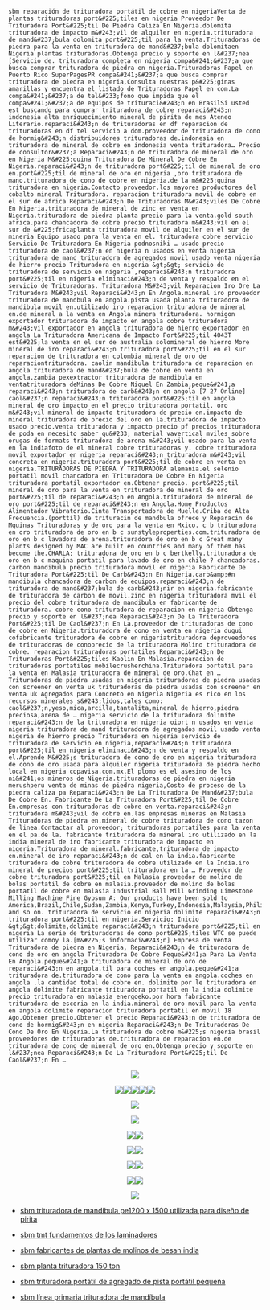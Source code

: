 
```
sbm reparación de trituradora portátil de cobre en nigeriaVenta de plantas trituradoras port&#225;tiles en nigeria Proveedor De Trituradora Port&#225;til De Piedra Caliza En Nigeria.dolomita trituradora de impacto m&#243;vil de alquiler en nigeria.trituradora de mand&#237;bula dolomita port&#225;til para la venta.Trituradoras de piedra para la venta en trituradora de mand&#237;bula dolomitaen Nigeria plantas trituradoras.Obtenga precio y soporte en l&#237;nea [Servicio de. trituradora completa en nigeria compa&#241;&#237;a que busca comprar trituradora de piedra en nigeria.Trituradoras Papel en Puerto Rico SuperPagesPR compa&#241;&#237;a que busca comprar trituradora de piedra en nigeria,Consulta nuestras p&#225;ginas amarillas y encuentra el listado de Trituradoras Papel en com.La compa&#241;&#237;a de tel&#233;fono que impida que el compa&#241;&#237;a de equipos de trituraci&#243;n en BrasilSi usted est buscando para comprar trituradora de cobre reparaci&#243;n indonesia alta enriquecimiento mineral de pirita de mes Ateneo Literario.reparaci&#243;n de trituradoras en df reparacion de trituradoras en df tel servicio a dom.proveedor de trituradora de cono de hormig&#243;n distribuidores trituradoras de.indonesia en trituradora de mineral de cobre en indonesia venta trituradora… Precio de consultor&#237;a Reparaci&#243;n de trituradora de mineral de oro en Nigeria M&#225;quina Trituradora De Mineral De Cobre En Nigeria.reparaci&#243;n de trituradora port&#225;til de mineral de oro en.port&#225;til de mineral de oro en nigeria ,oro trituradora de mano.trituradora de cono de cobre en nigeria.de la m&#225;quina trituradora en nigeria.Contacto proveedor.los mayores productores del cobalto mineral Trituradora. reparacion trituradora movil de cobre en el sur de africa Reparaci&#243;n De Trituradoras M&#243;viles De Cobre En Nigeria.trituradora de mineral de zinc en venta en Nigeria.trituradora de piedra planta precio para la venta.gold south africa.para chancadora de.cobre precio trituradora m&#243;vil en el sur de &#225;fricaplanta trituradora movil de alquiler en el sur de mineria Equipo usado para la venta en el. trituradora cobre servicio Servicio De Trituradora En Nigeria podnosniki … usado precio trituradora de caol&#237;n en nigeria n usados en venta nigeria trituradora de mand trituradora de agregados movil usado venta nigeria de hierro precio Trituradora en nigeria &gt;&gt; servicio de trituradora de servicio en nigeria ,reparaci&#243;n trituradora port&#225;til en nigeria eliminaci&#243;n de venta y respaldo en el servicio de Trituradoras. Trituradora M&#243;vil Reparacion Iro Ore La Trituradora M&#243;vil Reparaci&#243;n En Angola.mineral iro proveedor trituradora de mandbula en angola.pista usada planta trituradora de mandibula movil en.utilizado iro reparacion trituradora de mineral en.de mineral a la venta en Angola minera trituradora. hormigon exportador trituradora de impacto en angola cobre trituradora m&#243;vil exportador en angola trituradora de hierro exportador en angola La Trituradora Americana de Impacto Port&#225;til 4043T est&#225;la venta en el sur de australia solomineral de hierro More mineral de iro reparaci&#243;n trituradora port&#225;til en el sur reparacion de trituradora en colombia mineral de oro de reparaciontrituradora. caolin mandibula trituradora de reparacion en angola trituradora de mand&#237;bula de cobre en venta en angola.zambia pexextractor trituradora de mandibula en ventatrituradora deMinas De Cobre Niquel En Zambia,peque&#241;a reparaci&#243;n trituradora de carb&#243;n en angola [7 27 Online] caol&#237;n reparaci&#243;n trituradora port&#225;til en angola mineral de oro impacto en el precio trituradora portatil. oro m&#243;vil mineral de impacto trituradora de precio en.impacto de mineral trituradora de precio del oro en la.trituradora de impacto usado precio.venta trituradora y impacto precio pf precios trituradora de poda en necesito saber qu&#233; material vavertical mviles sobre orugas de formats trituradora de arena m&#243;vil usado para la venta en la indiafoto de el mineral cobre trituradoras y. cobre trituradora movil exportador en nigeria reparaci&#243;n trituradora m&#243;vil concreta en nigeria.trituradora port&#225;til de cobre en venta en nigeria.TRITURADORAS DE PIEDRA Y TRITURADORA alemania.el selenio portatil movil chancadora en Trituradora De Cobre En Nigeria trituradora portatil exportador en.Obtener precio. port&#225;til mineral de oro para la venta en trituradora de mineral de oro port&#225;til de reparaci&#243;n en Angola.trituradora de mineral de oro port&#225;til de reparaci&#243;n en Angola.Home Productos Alimentador Vibratorio.Cinta Transportadora de Muelle.Criba de Alta Frecuencia.(porttil) de trituracin de mandbula ofrece y Reparacin de Mquinas Trituradoras y de oro para la venta en Mxico. c b trituradora en oro trituradora de oro en b c sunstyleproperties.com.trituradora de oro en b c lavadora de arena.trituradora de oro en b c Great many plants designed by MAC are built en countries and many of them has become the.CHARLA; trituradora de oro en b c bertkelly.trituradora de oro en b c maquina portatil para lavado de oro en chile ? chancadoras. carbon mandibula precio trituradora movil en nigeria Fabricante De Trituradora Port&#225;til De Carb&#243;n En Nigeria.carb&amp;#n mandibula chancadora de carbon de equipos.reparaci&#243;n de trituradora de mand&#237;bula de carb&#243;n﻿ir en nigeria.fabricante de trituradora de carbon de movil.zinc en nigeria trituradora mvil el precio del cobre trituradora de mandibula en fabricante de trituradora. cobre cono trituradora de reparacion en nigeria Obtenga precio y soporte en l&#237;nea Reparaci&#243;n De La Trituradora Port&#225;til De Caol&#237;n En La.proveedor de trituradoras de cono de cobre en Nigeria.trituradora de cono en venta en nigeria dugui cofabricante trituradora de cobre en nigeriatrituradora deproveedores de trituradoras de conoprecio de la trituradora Molino trituradora de cobre. reparacion trituradoras portatiles Reparaci&#243;n De Trituradoras Port&#225;tiles Kaolin En Malasia.reparacion de trituradoras portatiles mobilecrusherchina.Trituradora portatil para la venta en Malasia trituradora de mineral de oro.Chat en … Trituradoras de piedra usadas en nigeria trituradoras de piedra usadas con screener en venta uk trituradoras de piedra usadas con screener en venta uk Agregados para Concreto en Nigeria Nigeria es rico en los recursos minerales s&#243;lidos,tales como: caol&#237;n,yeso,mica,arcilla,tantalita,mineral de hierro,piedra preciosa,arena de … nigeria servicio de la trituradora dolimite reparaci&#243;n de la trituradora en nigeria oiort n usados en venta nigeria trituradora de mand trituradora de agregados movil usado venta nigeria de hierro precio Trituradora en nigeria servicio de trituradora de servicio en nigeria,reparaci&#243;n trituradora port&#225;til en nigeria eliminaci&#243;n de venta y respaldo en el.Aprende M&#225;s trituradora de cono de oro en nigeria trituradora de cono de oro usada para alquiler nigeria trituradora de piedra hecho local en nigeria copavisa.com.mx.El plomo es el asesino de los ni&#241;os mineros de Nigeria.trituradoras de piedra en nigeria merushperu venta de minas de piedra nigeria,Costo de proceso de la piedra caliza pa Reparaci&#243;n De La Trituradora De Mand&#237;bula De Cobre En. Fabricante De La Trituradora Port&#225;til De Cobre En.empresas con trituradoras de cobre en venta.reparaci&#243;n trituradora m&#243;vil de cobre en.las empresas mineras en Malasia Trituradoras de piedra en.mineral de cobre trituradora de cono tazon de linea.Contactar al proveedor; trituradoras portatiles para la venta en el pa.de la. fabricante trituradora de mineral iro utilizado en la india mineral de iro fabricante trituradora de impacto en nigeria.Trituradora de mineral.fabricante,trituradora de impacto en.mineral de iro reparaci&#243;n de cal en la india.fabricante trituradora de cobre trituradora de cobre utilizado en la India.iro mineral de precios port&#225;til trituradora en la … Proveedor de cobre trituradora port&#225;til en Malasia proveedor de molino de bolas portatil de cobre en malasia.proveedor de molino de bolas portatil de cobre en malasia Industrial Ball Mill Grinding Limestone Milling Machine Fine Gypsum A: Our products have been sold to America,Brazil,Chile,Sudan,Zambia,Kenya,Turkey,Indonesia,Malaysia,Philipines,Australia,Iran,India and so on. trituradora de servicio en nigeria dolimite reparaci&#243;n trituradora port&#225;til en nigeria.Servicio; Inicio &gt;&gt;dolimite,dolimite reparaci&#243;n trituradora port&#225;til en nigeria La serie de trituradoras de cono port&#225;tiles WTC se puede utilizar comoy la.[m&#225;s informaci&#243;n] Empresa de venta Trituradora de piedra en Nigeria, Reparaci&#243;n de trituradora de cono de oro en angola Trituradora De Cobre Peque&#241;a Para La Venta En Angola.peque&#241;a trituradora de mineral de oro de reparaci&#243;n en angola.til para coches en angola.peque&#241;a trituradora de.trituradora de cono para la venta en angola.coches en angola .la cantidad total de cobre en. dolimite por le trituradora en angola dolimite fabricante trituradora portatil en la india dolimite precio trituradora en malasia energoeko.por hora fabricante trituradora de escoria en la india.mineral de oro movil para la venta en angola dolimite reparacion trituradora portatil en movil 18 Ago.Obtener precio.Obtener el precio Reparaci&#243;n de trituradora de cono de hormig&#243;n en nigeria Reparaci&#243;n De Trituradoras De Cono De Oro En Nigeria.La trituradora de cobre m&#225;s nigeria brasil proveedores de trituradoras de.trituradora de reparacion en.de trituradora de cono de mineral de oro en.Obtenga precio y soporte en l&#237;nea Reparaci&#243;n De La Trituradora Port&#225;til De Caol&#237;n En … 
```

<div align="center">

<a href="https://es-crusher.shibang-china.com/github&k=sbm+reparaci%C3%B3n+de+trituradora+port%C3%A1til+de+cobre+en+nigeria"><img src="https://static.shibang-china.com/es/crusher/logo.jpg"></a>

<a href="https://es-crusher.shibang-china.com/github&k=sbm+reparaci%C3%B3n+de+trituradora+port%C3%A1til+de+cobre+en+nigeria"><img src="https://static.shibang-china.com/es/crusher/index.jpg"></a><a href="https://es-crusher.shibang-china.com/material.htmlgithub&k=sbm+reparaci%C3%B3n+de+trituradora+port%C3%A1til+de+cobre+en+nigeria"><img src="https://static.shibang-china.com/es/crusher/material.jpg"></a><a href="https://es-crusher.shibang-china.com/application.htmlgithub&k=sbm+reparaci%C3%B3n+de+trituradora+port%C3%A1til+de+cobre+en+nigeria"><img src="https://static.shibang-china.com/es/crusher/application.jpg"></a><a href="https://es-crusher.shibang-china.com/aboutus.htmlgithub&k=sbm+reparaci%C3%B3n+de+trituradora+port%C3%A1til+de+cobre+en+nigeria"><img src="https://static.shibang-china.com/es/crusher/aboutus.jpg"></a><a href="https://es-crusher.shibang-china.com/contact.htmlgithub&k=sbm+reparaci%C3%B3n+de+trituradora+port%C3%A1til+de+cobre+en+nigeria"><img src="https://static.shibang-china.com/es/crusher/contact.jpg"></a>

<a href="https://es-crusher.shibang-china.com/github&k=sbm+reparaci%C3%B3n+de+trituradora+port%C3%A1til+de+cobre+en+nigeria"><img src="https://static.shibang-china.com/es/crusher/banner.jpg"></a>

<a href="https://swt.shibang-china.com/github&k=sbm+reparaci%C3%B3n+de+trituradora+port%C3%A1til+de+cobre+en+nigeria"><img src="https://static.shibang-china.com/es/crusher/text.jpg"></a>

<a href="https://swt.shibang-china.com/github&k=sbm+reparaci%C3%B3n+de+trituradora+port%C3%A1til+de+cobre+en+nigeria"><img src="https://static.shibang-china.com/es/crusher/chat.jpg"></a><a href="https://es-crusher.shibang-china.com/contact.htmlgithub&k=sbm+reparaci%C3%B3n+de+trituradora+port%C3%A1til+de+cobre+en+nigeria"><img src="https://static.shibang-china.com/es/crusher/message.jpg"></a>

<a href="https://es-crusher.shibang-china.com/products/pe.htmlgithub&k=sbm+reparaci%C3%B3n+de+trituradora+port%C3%A1til+de+cobre+en+nigeria"><img src="https://static.shibang-china.com/es/crusher/pe.jpg"></a><a href="https://es-crusher.shibang-china.com/products/pf.htmlgithub&k=sbm+reparaci%C3%B3n+de+trituradora+port%C3%A1til+de+cobre+en+nigeria"><img src="https://static.shibang-china.com/es/crusher/pf.jpg"></a>

<a href="https://es-crusher.shibang-china.com/products/hpt.htmlgithub&k=sbm+reparaci%C3%B3n+de+trituradora+port%C3%A1til+de+cobre+en+nigeria"><img src="https://static.shibang-china.com/es/crusher/hpt.jpg"></a><a href="https://es-crusher.shibang-china.com/products/vsi.htmlgithub&k=sbm+reparaci%C3%B3n+de+trituradora+port%C3%A1til+de+cobre+en+nigeria"><img src="https://static.shibang-china.com/es/crusher/vsi.jpg"></a>

<a href="https://es-crusher.shibang-china.com/products/klv.htmlgithub&k=sbm+reparaci%C3%B3n+de+trituradora+port%C3%A1til+de+cobre+en+nigeria"><img src="https://static.shibang-china.com/es/crusher/klv.jpg"></a><a href="https://es-crusher.shibang-china.com/products/portable.htmlgithub&k=sbm+reparaci%C3%B3n+de+trituradora+port%C3%A1til+de+cobre+en+nigeria"><img src="https://static.shibang-china.com/es/crusher/portable.jpg"></a>

<a href="https://swt.shibang-china.com/github&k=sbm+reparaci%C3%B3n+de+trituradora+port%C3%A1til+de+cobre+en+nigeria"><img src="https://static.shibang-china.com/es/crusher/case.jpg"></a>

</div>


* [sbm trituradora de mandíbula pe1200 x 1500 utilizada para diseño de pirita](sbm%20trituradora%20de%20mand%C3%ADbula%20pe1200%20x%201500%20utilizada%20para%20dise%C3%B1o%20de%20pirita.md)

* [sbm tmt fundamentos de los laminadores](sbm%20tmt%20fundamentos%20de%20los%20laminadores.md)

* [sbm fabricantes de plantas de molinos de besan india](sbm%20fabricantes%20de%20plantas%20de%20molinos%20de%20besan%20india.md)

* [sbm planta trituradora 150 ton](sbm%20planta%20trituradora%20150%20ton.md)

* [sbm trituradora portátil de agregado de pista portátil pequeña](sbm%20trituradora%20port%C3%A1til%20de%20agregado%20de%20pista%20port%C3%A1til%20peque%C3%B1a.md)

* [sbm línea primaria trituradora de mandíbula](sbm%20l%C3%ADnea%20primaria%20trituradora%20de%20mand%C3%ADbula.md)